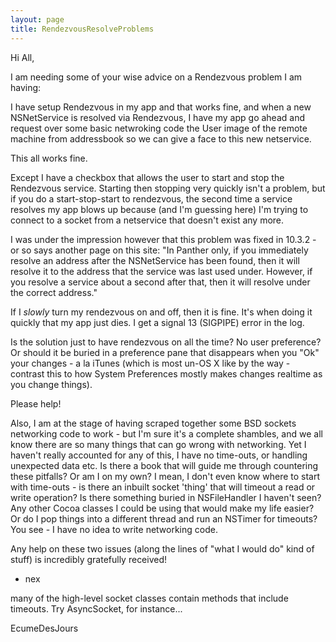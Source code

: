 ```yaml
---
layout: page
title: RendezvousResolveProblems
---
```




Hi All,

I am needing some of your wise advice on a Rendezvous problem I am having:

I have setup Rendezvous in my app and that works fine, and when a new NSNetService is resolved via Rendezvous, I have my app go ahead and request over some basic netwroking code the User image of the remote machine from addressbook so we can give a face to this new netservice.

This all works fine.

Except I have a checkbox that allows the user to start and stop the Rendezvous service. Starting then stopping very quickly isn't a problem, but if you do a start-stop-start to rendezvous, the second time a service resolves my app blows up because (and I'm guessing here) I'm trying to connect to a socket from a netservice that doesn't exist any more.

I was under the impression however that this problem was fixed in 10.3.2 - or so says another page on this site: "In Panther only, if you immediately resolve an address after the NSNetService has been found, then it will resolve it to the address that the service was last used under. However, if you resolve a service about a second after that, then it will resolve under the correct address."

If I *slowly* turn my rendezvous on and off, then it is fine. It's when doing it quickly that my app just dies. I get a signal 13 (SIGPIPE) error in the log.

Is the solution just to have rendezvous on all the time? No user preference? Or should it be buried in a preference pane that disappears when you "Ok" your changes - a la iTunes (which is most un-OS X like by the way - contrast this to how System Preferences mostly makes changes realtime as you change things).

Please help!

Also, I am at the stage of having scraped together some BSD sockets networking code to work - but I'm sure it's a complete shambles, and we all know there are so many things that can go wrong with networking. Yet I haven't really accounted for any of this, I have no time-outs, or handling unexpected data etc. Is there a book that will guide me through countering these pitfalls? Or am I on my own? I mean, I don't even know where to start with time-outs - is there an inbuilt socket 'thing' that will timeout a read or write operation? Is there something buried in NSFileHandler I haven't seen? Any other Cocoa classes I could be using that would make my life easier? Or do I pop things into a different thread and run an NSTimer for timeouts? You see - I have no idea to write networking code.

Any help on these two issues (along the lines of "what I would do" kind of stuff) is incredibly gratefully received!

- nex

many of the high-level socket classes contain methods that include timeouts.  Try AsyncSocket, for instance...

EcumeDesJours


